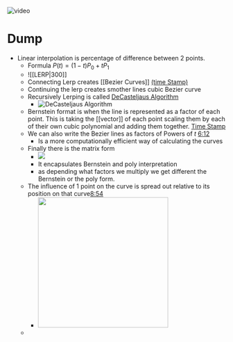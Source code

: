![video](https://www.youtube.com/watch?v=jvPPXbo87ds)


# Dump 
- Linear interpolation is percentage of difference between 2 points.
	- Formula $P(t) = (1-t)P_0+tP_1$
	- ![[LERP|300]]
	- Connecting Lerp creates [[Bezier Curves]] [(time Stamp)](https://youtu.be/jvPPXbo87ds?t=220)
	- Continuing the lerp creates smother lines cubic Bezier curve
	- Recursively Lerping is called [DeCasteljaus Algorithm](https://en.wikipedia.org/wiki/De_Casteljau%27s_algorithm)
		-  ![DeCasteljaus Algorithm](https://i.imgur.com/Q6cW52k.png)
	- Bernstein format is when the line is represented as a factor of each point. This is taking the [[vector]] of each point scaling them by each of their own cubic polynomial and adding them together. [Time Stamp](https://youtu.be/jvPPXbo87ds?t=332)
	- We can also write the Bezier lines as factors of Powers of $t$ [6:12](https://youtu.be/jvPPXbo87ds?t=372)
		- Is a more computationally efficient way of calculating the curves
	- Finally there is the matrix form
		- ![](https://i.imgur.com/ilzogf0.png)
		- It encapsulates Bernstein and poly interpretation 
		- as depending what factors we multiply we get different  the Bernstein or the poly form.
	- The influence of 1 point on the curve is spread out relative to its position on that curve[8:54](https://youtu.be/jvPPXbo87ds?t=534)
		- <img src = "https://i.imgur.com/WJ1Yenx.png)" width =300>
	- 


